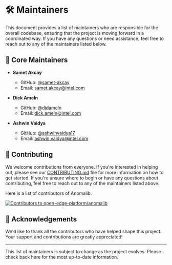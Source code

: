 # 🛠 Maintainers

This document provides a list of maintainers who are responsible for the overall
codebase, ensuring that the project is moving forward in a coordinated way.
If you have any questions or need assistance, feel free to reach out to any of
the maintainers listed below.

## 👥 Core Maintainers

- **Samet Akcay**
  - GitHub: [@samet-akcay](https://github.com/samet-akcay)
  - Email: samet.akcay@intel.com

- **Dick Ameln**
  - GitHub: [@djdameln](https://github.com/djdameln)
  - Email: dick.ameln@intel.com

- **Ashwin Vaidya**
  - GitHub: [@ashwinvaidya17](https://github.com/ashwinvaidya17)
  - Email: ashwin.vaidya@intel.com

## 🤝 Contributing

We welcome contributions from everyone. If you're interested in helping out, please see our [CONTRIBUTING.md](./CONTRIBUTING.md) file for more information on how to get started. If you're unsure where to begin or have any questions about contributing, feel free to reach out to any of the maintainers listed above.

Here is a list of contributors of Anomalib:

<a href="https://github.com/open-edge-platform/anomalib/graphs/contributors">
  <img src="https://contrib.rocks/image?repo=open-edge-platform/anomalib" alt="Contributors to open-edge-platform/anomalib" />
</a>

## 🙏 Acknowledgements

We'd like to thank all the contributors who have helped shape this project. Your support and contributions are greatly appreciated!

---

This list of maintainers is subject to change as the project evolves. Please check back here for the most up-to-date information.
